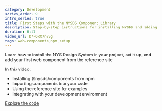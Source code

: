 ```yaml
---
category: Development
series_order: 9
intro_series: true
title: First Steps with the NYSDS Component Library
description: Step-by-step instructions for installing NYSDS and adding your first component.
duration: 6:11
video_url: D7-6RX7n75g
tags: web-components,npm,setup
---
```

Learn how to install the NYS Design System in your project, set it up, and add your first web component from the reference site.

In this video:
- Installing @nysds/components from npm
- Importing components into your code
- Using the reference site for examples
- Integrating with your development environment

[Explore the code](https://github.com/its-hcd/nysds)
